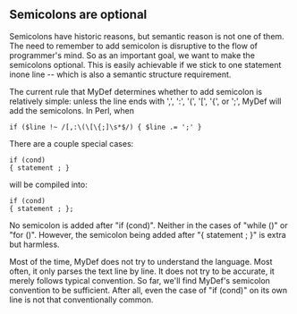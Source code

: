 Semicolons are optional
------------------------

Semicolons have historic reasons, but semantic reason is not one of them. The need to remember to add semicolon is disruptive to the flow of programmer's mind. So as an important goal, we want to make the semicolons optional. This is easily achievable if we stick to one statement inone line -- which is also a semantic structure requirement. 

The current rule that MyDef determines whether to add semicolon is relatively simple: unless the line ends with ',', ':', '(', '[', '{', or ';', MyDef will add the semicolons. In Perl, when

    if ($line !~ /[,:\(\[\{;]\s*$/) { $line .= ';' }

There are a couple special cases:

    if (cond) 
    { statement ; }

will be compiled into:
```
if (cond)      
{ statement ; }; 
```
No semicolon is added after "if (cond)". Neither in the cases of "while ()" or "for ()". However, the semicolon being added after "{ statement ; }" is extra but harmless. 

Most of the time, MyDef does not try to understand the language. Most often, it only parses the text line by line. It does not try to be accurate, it merely follows typical convention. So far, we'll find MyDef's semicolon convention to be sufficient. After all, even the case of "if (cond)" on its own line is not that conventionally common.

